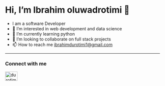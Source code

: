 <h1 style='align: center;'>  Hi, I’m Ibrahim oluwadrotimi 👋 </h2>
 
-    I am a software Developer
- 👀 I’m interested in web development and data science 
- 🌱 I’m currently learning python 
- 💞️ I’m looking to collaborate on full stack projects
- 📫 How to reach me ibrahimdurotimi1@gmail.com
---

<h3 align="left">Connect with me</h3>
<p align="left">
<!-- <a href="https://codepen.io/" target="_blank"><img align="center" src="https://raw.githubusercontent.com/rahuldkjain/github-profile-readme-generator/master/src/images/icons/Social/codepen.svg" alt="haiderkh1" height="30" width="40" /></a> -->
<!-- <a href="https://dev.to/" target="_blank"><img align="center" src="https://cdn.jsdelivr.net/npm/simple-icons@3.0.1/icons/dev-dot-to.svg" alt="haiderkh1" height="30" width="40" /></a> -->
<a href="https://twitter.com/Psy_no1" target="_blank"><img align="center" src="https://raw.githubusercontent.com/rahuldkjain/github-profile-readme-generator/master/src/images/icons/Social/twitter.svg" alt="durotimi" height="30" width="40" /></a>
</p>


